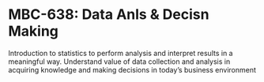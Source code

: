 # MBC-638: Data Anls & Decisn Making
Introduction to statistics to perform analysis and interpret results in a meaningful way. Understand value of data collection and analysis in acquiring knowledge and making decisions in today’s business environment
